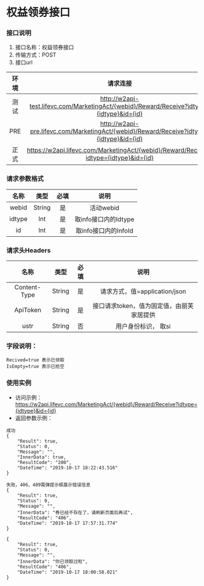 权益领券接口
===================


### **接口说明**

1. 接口名称：权益领券接口
2. 传输方式：POST
3. 接口url

| **环境** | **请求连接** | **说明** |
| :-------: | :----------: | :---: |
| 测试|http://w2api-test.lifevc.com/MarketingAct/{webid}/Reward/Receive?idtype={idtype}&id={id}  | 
| PRE|http://w2api-pre.lifevc.com/MarketingAct/{webid}/Reward/Receive?idtype={idtype}&id={id}  |   
| 正式|https://w2api.lifevc.com/MarketingAct/{webid}/Reward/Receive?idtype={idtype}&id={id}  | 

### **请求参数格式**

| **名称**   | **类型** | **必填** | **说明** |
| :-------: | :----:   | :---:   | :---:   |
| webid| String|  是    | 活动webid
| idtype| Int|  是    | 取info接口内的Idtype
| id| Int|  是    | 取info接口内的InfoId

### **请求头Headers**

| **名称** | **类型** | **必填** | **说明** |
| :-------: 	 | :----: | :------:  | :---: |
| Content-Type    	 | String |  是    | 请求方式，值=application/json
| ApiToken    	 | String |  是    | 接口请求token，值为固定值，由丽芙家居提供
| ustr    	 | String |  否    | 用户身份标识， 取si

### **字段说明：**
```
Recived=true 表示已领取
IsEmpty=true 表示已抢空

```

### **使用实例**

* 访问示例：https://w2api.lifevc.com/MarketingAct/{webid}/Reward/Receive?idtype={idtype}&id={id}
* 返回参数示例：

```
成功
{
    "Result": true,
    "Status": 0,
    "Message": "",
    "InnerData": true,
    "ResultCode": "200",
    "DateTime": "2019-10-17 18:22:43.516"
}

```

```
失败，406、409需弹提示框展示错误信息
{
    "Result": true,
    "Status": 0,
    "Message": "",
    "InnerData": "券已经不存在了，请刷新页面后再试",
    "ResultCode": "406",
    "DateTime": "2019-10-17 17:57:31.774"
}

{
    "Result": true,
    "Status": 0,
    "Message": "",
    "InnerData": "你已领取过啦",
    "ResultCode": "406",
    "DateTime": "2019-10-17 18:00:58.021"
}

```

